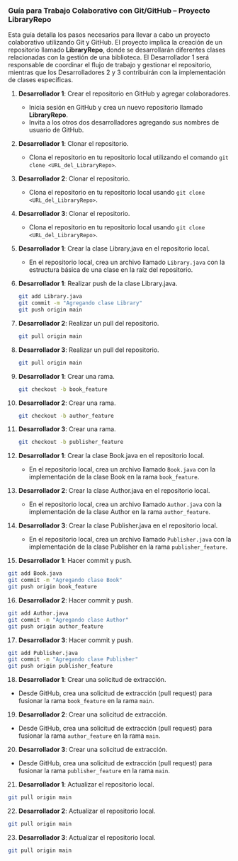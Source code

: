 ### Guía para Trabajo Colaborativo con Git/GitHub – Proyecto LibraryRepo

Esta guía detalla los pasos necesarios para llevar a cabo un proyecto colaborativo utilizando Git y GitHub. El proyecto implica la creación de un repositorio llamado **LibraryRepo**, donde se desarrollarán diferentes clases relacionadas con la gestión de una biblioteca. El Desarrollador 1 será responsable de coordinar el flujo de trabajo y gestionar el repositorio, mientras que los Desarrolladores 2 y 3 contribuirán con la implementación de clases específicas.

1. **Desarrollador 1**: Crear el repositorio en GitHub y agregar colaboradores.

   * Inicia sesión en GitHub y crea un nuevo repositorio llamado **LibraryRepo**.
   * Invita a los otros dos desarrolladores agregando sus nombres de usuario de GitHub.

2. **Desarrollador 1**: Clonar el repositorio.

   * Clona el repositorio en tu repositorio local utilizando el comando `git clone <URL_del_LibraryRepo>`.

3. **Desarrollador 2**: Clonar el repositorio.

   * Clona el repositorio en tu repositorio local usando `git clone <URL_del_LibraryRepo>`.

4. **Desarrollador 3**: Clonar el repositorio.

   * Clona el repositorio en tu repositorio local usando `git clone <URL_del_LibraryRepo>`.

5. **Desarrollador 1**: Crear la clase Library.java en el repositorio local.

   * En el repositorio local, crea un archivo llamado `Library.java` con la estructura básica de una clase en la raíz del repositorio.

6. **Desarrollador 1**: Realizar push de la clase Library.java.

   ```bash
   git add Library.java
   git commit -m "Agregando clase Library"
   git push origin main
   ```

7. **Desarrollador 2**: Realizar un pull del repositorio.

   ```bash
   git pull origin main
   ```

8. **Desarrollador 3**: Realizar un pull del repositorio.

   ```bash
   git pull origin main
   ```

9. **Desarrollador 1**: Crear una rama.

   ```bash
   git checkout -b book_feature
   ```

10. **Desarrollador 2**: Crear una rama.

    ```bash
    git checkout -b author_feature
    ```

11. **Desarrollador 3**: Crear una rama.

    ```bash
    git checkout -b publisher_feature
    ```

12. **Desarrollador 1**: Crear la clase Book.java en el repositorio local.

    * En el repositorio local, crea un archivo llamado `Book.java` con la implementación de la clase Book en la rama `book_feature`.

13. **Desarrollador 2**: Crear la clase Author.java en el repositorio local.

    * En el repositorio local, crea un archivo llamado `Author.java` con la implementación de la clase Author en la rama `author_feature`.

14. **Desarrollador 3**: Crear la clase Publisher.java en el repositorio local.

    * En el repositorio local, crea un archivo llamado `Publisher.java` con la implementación de la clase Publisher en la rama `publisher_feature`.

15. **Desarrollador 1**: Hacer commit y push.

```bash
git add Book.java
git commit -m "Agregando clase Book"
git push origin book_feature
```

16. **Desarrollador 2**: Hacer commit y push.

```bash
git add Author.java
git commit -m "Agregando clase Author"
git push origin author_feature
```

17. **Desarrollador 3**: Hacer commit y push.

```bash
git add Publisher.java
git commit -m "Agregando clase Publisher"
git push origin publisher_feature
```

18. **Desarrollador 1**: Crear una solicitud de extracción.

* Desde GitHub, crea una solicitud de extracción (pull request) para fusionar la rama `book_feature` en la rama `main`.

19. **Desarrollador 2**: Crear una solicitud de extracción.

* Desde GitHub, crea una solicitud de extracción (pull request) para fusionar la rama `author_feature` en la rama `main`.

20. **Desarrollador 3**: Crear una solicitud de extracción.

* Desde GitHub, crea una solicitud de extracción (pull request) para fusionar la rama `publisher_feature` en la rama `main`.

21. **Desarrollador 1**: Actualizar el repositorio local.

```bash
git pull origin main
```

22. **Desarrollador 2**: Actualizar el repositorio local.

```bash
git pull origin main
```

23. **Desarrollador 3**: Actualizar el repositorio local.

```bash
git pull origin main
```

